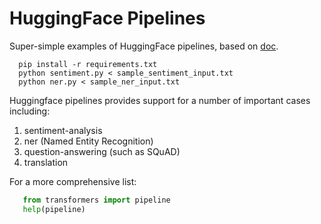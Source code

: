 # HuggingFace Pipelines

Super-simple examples of HuggingFace pipelines, based on <a href="https://huggingface.co/transformers/task_summary.html">doc</a>.

```shell 
  pip install -r requirements.txt
  python sentiment.py < sample_sentiment_input.txt 
  python ner.py < sample_ner_input.txt
```

Huggingface pipelines provides support for a number of important cases including:
<ol>
<li>sentiment-analysis</li>
<li>ner (Named Entity Recognition)</li>
<li>question-answering (such as SQuAD)</li>
<li>translation</li>
</ol>

For a more comprehensive list:

```python
   from transformers import pipeline
   help(pipeline)
```
